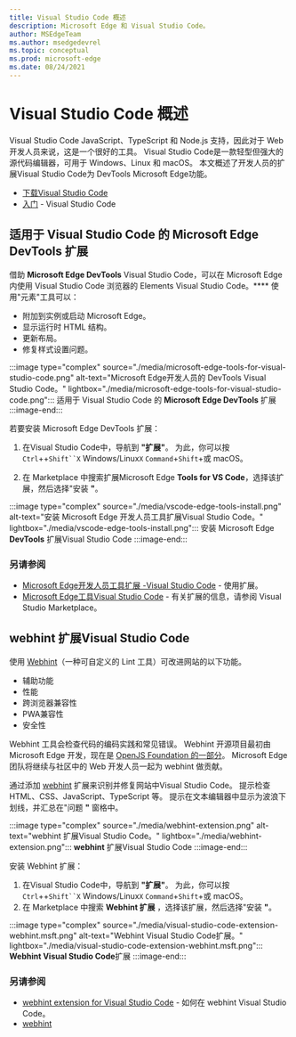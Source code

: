 ```yaml
---
title: Visual Studio Code 概述
description: Microsoft Edge 和 Visual Studio Code。
author: MSEdgeTeam
ms.author: msedgedevrel
ms.topic: conceptual
ms.prod: microsoft-edge
ms.date: 08/24/2021
---
```

# <a name="visual-studio-code-overview"></a>Visual Studio Code 概述

Visual Studio Code JavaScript、TypeScript 和 Node.js 支持，因此对于 Web 开发人员来说，这是一个很好的工具。  Visual Studio Code是一款轻型但强大的源代码编辑器，可用于 Windows、Linux 和 macOS。  本文概述了开发人员的扩展Visual Studio Code为 DevTools Microsoft Edge功能。

*  [下载Visual Studio Code](https://code.visualstudio.com)
*  [入门](https://code.visualstudio.com/Docs) - Visual Studio Code


<!-- ====================================================================== -->
## <a name="the-microsoft-edge-devtools-extension-for-visual-studio-code"></a>适用于 Visual Studio Code 的 Microsoft Edge DevTools 扩展

借助 **Microsoft Edge DevTools** Visual Studio Code，可以在 Microsoft Edge 内使用 Visual Studio Code 浏览器的 Elements Visual Studio Code。****  使用"元素"工具可以：
*   附加到实例或启动 Microsoft Edge。
*   显示运行时 HTML 结构。
*   更新布局。
*   修复样式设置问题。

:::image type="complex" source="./media/microsoft-edge-tools-for-visual-studio-code.png" alt-text="Microsoft Edge开发人员的 DevTools Visual Studio Code。" lightbox="./media/microsoft-edge-tools-for-visual-studio-code.png":::
   适用于 Visual Studio Code 的 **Microsoft Edge DevTools** 扩展
:::image-end:::

若要安装 Microsoft Edge DevTools 扩展：

1. 在Visual Studio Code中，导航到 **"扩展"**。  为此，你可以按 `Ctrl`++`Shift``X` Windows/Linux`X` `Command`+`Shift`+或 macOS。

1. 在 Marketplace 中搜索扩展Microsoft Edge **Tools for VS Code**，选择该扩展，然后选择"安装 **"**。

:::image type="complex" source="./media/vscode-edge-tools-install.png" alt-text="安装 Microsoft Edge 开发人员工具扩展Visual Studio Code。" lightbox="./media/vscode-edge-tools-install.png":::
   安装 Microsoft Edge **DevTools** 扩展Visual Studio Code
:::image-end:::

### <a name="see-also"></a>另请参阅

*  [Microsoft Edge开发人员工具扩展 -Visual Studio Code](./microsoft-edge-devtools-extension.md) - 使用扩展。
*  [Microsoft Edge工具Visual Studio Code](https://marketplace.visualstudio.com/items?itemName=ms-edgedevtools.vscode-edge-devtools) - 有关扩展的信息，请参阅 Visual Studio Marketplace。


<!-- ====================================================================== -->
## <a name="the-webhint-extension-for-visual-studio-code"></a>webhint 扩展Visual Studio Code

使用 [Webhint](https://webhint.io)（一种可自定义的 Lint 工具）可改进网站的以下功能。

*   辅助功能
*   性能
*   跨浏览器兼容性
*   PWA兼容性
*   安全性

Webhint 工具会检查代码的编码实践和常见错误。  Webhint 开源项目最初由 Microsoft Edge 开发，现在是 [OpenJS Foundation 的一部分](https://openjsf.org)。  Microsoft Edge团队将继续与社区中的 Web 开发人员一起为 webhint 做贡献。

通过添加 [webhint](https://marketplace.visualstudio.com/items?itemName=webhint.vscode-webhint) 扩展来识别并修复网站中Visual Studio Code。  提示检查 HTML、CSS、JavaScript、TypeScript 等。  提示在文本编辑器中显示为波浪下划线，并汇总在"问题 **"** 窗格中。

:::image type="complex" source="./media/webhint-extension.png" alt-text="webhint 扩展Visual Studio Code。" lightbox="./media/webhint-extension.png":::
   **webhint** 扩展Visual Studio Code
:::image-end:::

安装 Webhint 扩展：
1. 在Visual Studio Code中，导航到 **"扩展"**。  为此，你可以按 `Ctrl`++`Shift``X` Windows/Linux`X` `Command`+`Shift`+或 macOS。
1. 在 Marketplace 中搜索 **Webhint 扩展** ，选择该扩展，然后选择"安装 **"**。

:::image type="complex" source="./media/visual-studio-code-extension-webhint.msft.png" alt-text="Webhint Visual Studio Code扩展。" lightbox="./media/visual-studio-code-extension-webhint.msft.png":::
   **Webhint Visual Studio Code**扩展
:::image-end:::

### <a name="see-also"></a>另请参阅

*  [webhint extension for Visual Studio Code](./webhint.md) - 如何在 webhint Visual Studio Code。
*  [webhint](https://webhint.io)
